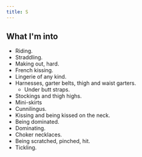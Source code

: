 ```yaml
---
title: S
---
```


## What I'm into
- Riding.
- Straddling.
- Making out, hard.
- French kissing.
- Lingerie of any kind.
- Harnesses, garter belts, thigh and waist garters.
    - Under butt straps.
- Stockings and thigh highs.
- Mini-skirts
- Cunnilingus.
- Kissing and being kissed on the neck.
- Being dominated.
- Dominating.
- Choker necklaces.
- Being scratched, pinched, hit.
- Tickling.
